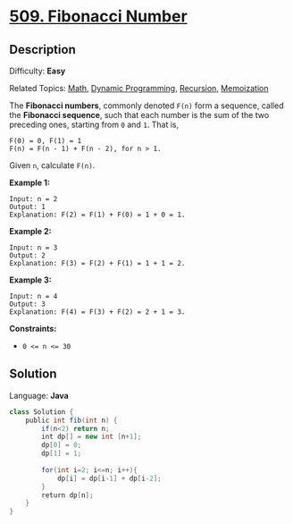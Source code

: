 
# [509\. Fibonacci Number](https://leetcode.com/problems/fibonacci-number/)

## Description

Difficulty: **Easy**  

Related Topics: [Math](https://leetcode.com/tag/math/), [Dynamic Programming](https://leetcode.com/tag/dynamic-programming/), [Recursion](https://leetcode.com/tag/recursion/), [Memoization](https://leetcode.com/tag/memoization/)


The **Fibonacci numbers**, commonly denoted `F(n)` form a sequence, called the **Fibonacci sequence**, such that each number is the sum of the two preceding ones, starting from `0` and `1`. That is,

```
F(0) = 0, F(1) = 1
F(n) = F(n - 1) + F(n - 2), for n > 1.
```

Given `n`, calculate `F(n)`.

**Example 1:**

```
Input: n = 2
Output: 1
Explanation: F(2) = F(1) + F(0) = 1 + 0 = 1.
```

**Example 2:**

```
Input: n = 3
Output: 2
Explanation: F(3) = F(2) + F(1) = 1 + 1 = 2.
```

**Example 3:**

```
Input: n = 4
Output: 3
Explanation: F(4) = F(3) + F(2) = 2 + 1 = 3.
```

**Constraints:**

*   `0 <= n <= 30`


## Solution

Language: **Java**

```java
class Solution {
    public int fib(int n) {
        if(n<2) return n;
        int dp[] = new int [n+1];
        dp[0] = 0;
        dp[1] = 1;
        
        for(int i=2; i<=n; i++){
            dp[i] = dp[i-1] + dp[i-2];
        }
        return dp[n];
    }
}
```